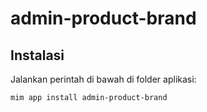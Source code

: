 # admin-product-brand

## Instalasi

Jalankan perintah di bawah di folder aplikasi:

```
mim app install admin-product-brand
```
